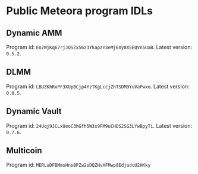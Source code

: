 # Public Meteora program IDLs

## Dynamic AMM
Program id: `Eo7WjKq67rjJQSZxS6z3YkapzY3eMj6Xy8X5EQVn5UaB`.
Latest version: `0.5.2`.

## DLMM
Program id: `LBUZKhRxPF3XUpBCjp4YzTKgLccjZhTSDM9YuVaPwxo`.
Latest version: `0.8.5`.

## Dynamic Vault
Program id: `24Uqj9JCLxUeoC3hGfh5W3s9FM9uCHDS2SG3LYwBpyTi`.
Latest version: `0.7.6`.

## Multicoin 
Program id: `MERLuDFBMmsHnsBPZw2sDQZHvXFMwp8EdjudcU2HKky`

